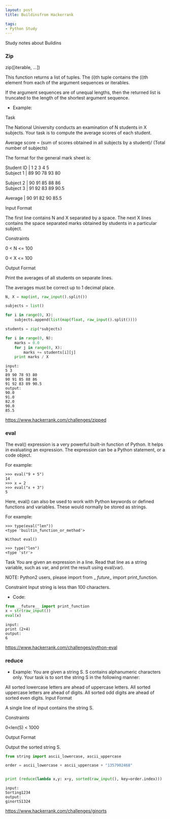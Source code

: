 ```yaml
---
layout: post
title: Buildinsfrom Hackerrank

tags: 
- Python Study
---
```

Study notes about Buildins

### Zip
zip([iterable, ...])

This function returns a list of tuples. The (i)th tuple contains the (i)th element from each of the argument sequences or iterables.

If the argument sequences are of unequal lengths, then the returned list is truncated to the length of the shortest argument sequence.
 
* Example:

Task

The National University conducts an examination of  N students in X subjects. 
Your task is to compute the average scores of each student.

Average score = (sum of scores obtained in all subjects by a student)/ (Total number of subjects)

The format for the general mark sheet is:

Student ID | 1 2 3 4 5               
Subject  1 |  89     90      78     93     80

Subject 2   |  90     91      85     88    86  
Subject 3   |  91     92      83      89    90.5
            
Average    |  90    91    82    90    85.5 

Input Format

The first line contains N and X separated by a space. 
The next X  lines contains the space separated marks obtained by students in a particular subject.

Constraints

0 < N <= 100

0 < X <= 100
 

Output Format

Print the averages of all students on separate lines.

The averages must be correct up to 1 decimal place.

```python
N, X = map(int, raw_input().split())

subjects = list()

for i in range(0, X):
    subjects.append(list(map(float, raw_input().split())))

students = zip(*subjects)

for i in range(0, N):
    marks = 0.0
    for j in range(0, X):
        marks += students[i][j]
    print marks / X
```
```
input:
5 3
89 90 78 93 80
90 91 85 88 86 
91 92 83 89 90.5
output:
90.0
91.0
82.0
90.0
85.5
```
<https://www.hackerrank.com/challenges/zipped>

### eval
The eval() expression is a very powerful built-in function of Python. It helps in evaluating an expression. The expression can be a Python statement, or a code object.

For example:

```
>>> eval("9 + 5")
14
>>> x = 2
>>> eval("x + 3")
5
```
Here, eval() can also be used to work with Python keywords or defined functions and variables. These would normally be stored as strings.

For example:

```
>>> type(eval("len"))
<type 'builtin_function_or_method'>

Without eval()

>>> type("len")
<type 'str'>    
```
Task 
You are given an expression in a line. Read that line as a string variable, such as var, and print the result using eval(var).

NOTE: Python2 users, please import from _ _future__ import print_function.

Constraint 
Input string is less than 100 characters.

* Code:

```python
from __future__ import print_function
x = str(raw_input())
eval(x)
```
```
input:
print (2+4)
output:
6
```
<https://www.hackerrank.com/challenges/python-eval>

### reduce
* Example:
You are given a string S. 
S contains alphanumeric characters only. 
Your task is to sort the string S in the following manner:

All sorted lowercase letters are ahead of uppercase letters.
All sorted uppercase letters are ahead of digits.
All sorted odd digits are ahead of sorted even digits.
Input Format

A single line of input contains the string S.

Constraints

0<len(S) < 1000

Output Format

Output the sorted string S. 

```python
from string import ascii_lowercase, ascii_uppercase

order = ascii_lowercase + ascii_uppercase + "1357902468"


print (reduce(lambda x,y: x+y, sorted(raw_input(), key=order.index)))
```
```
input:
Sorting1234
output:
ginortS1324
```
<https://www.hackerrank.com/challenges/ginorts>